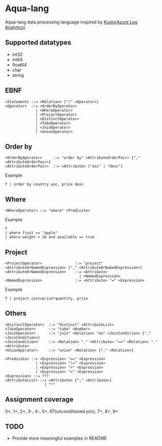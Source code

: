 # Aqua-lang

Aqua-lang data processing language inspired by [Kusto(Azure Log Analytics)](https://docs.loganalytics.io).

## Supported datatypes

- int32
- int64
- float64
- char
- string

## EBNF

```(bnf)
<Statement> ::= <Relation> {"|" <Operator>}
<Operator>  ::= <OrderByOperator>
              | <WhereOperator>
              | <ProjectOperator>
              | <DistinctOperator>
              | <TakeOperator>
              | <JoinOperator>
              | <UnionOperator>
```

## Order by

```(bnf)
<OrderByOperator>     ::= "order by" <AttributeOrderPair> {"," <AttributeOrderPair>}
<AttributeOrderPair>  ::= <Attribute> ["asc" | "desc"]
```

Example

```(sql)
T | order by country asc, price desc
```

## Where

```(bnf)
<WhereOperator> ::= "where" <Predicate>
```

Example

```(sql)
T
| where fruit == "apple"
| where weight < 10 and available == true
```

## Project

```(bnf)
<ProjectOperator>               ::= "project" <AttributeOrNamedExpression> ["," <AttributeOrNamedExpression>]
<AttributeOrNamedExpression>    ::= <Attribute>
                                  | <NamedExpression>
<NamedExpression>               ::= <Attribute> "=" <Expression>
```

Example

```(sql)
T | project cost=price*quantity, price
```

## Others

```(bnf)
<DistinctOperator>  ::= "distinct" <AttributeList>
<TakeOperator>      ::= "take" <Number>
<JoinOperator>      ::= "join" <Relation> "on" <JoinCondition> {"," <JoinCondition>}
<JoinCondition>     ::= <Relation> "." <Attribute> "==" <Relation> "." <Attribute>
<UnionOperator>     ::= "union" <Relation> {"," <Relation>}

<Predicate> ::= <Expression> "==" <Expression>
              | <Expression> "!=" <Expression>
              | <Expression> ">" <Expression>
              | <Expression> "<" <Expression>
<Expression> ::= ???
<AttributeList> ::= <Attribute> {"," <Attribute>}
                  | "*"
```

## Assignment coverage

0+, 1+, 2+, 3-, 4-, 5+, 6?(unconditioned join), 7+, 8+, 9+

## TODO

- Provide more meaningful examples in README